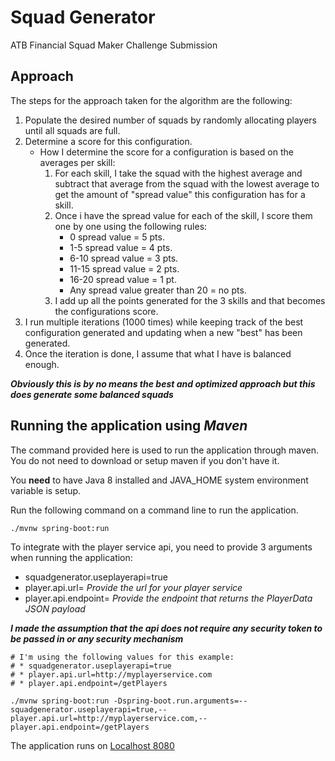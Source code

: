 # Squad Generator
ATB Financial Squad Maker Challenge Submission

## Approach 
The steps for the approach taken for the algorithm are the following:
1. Populate the desired number of squads by randomly allocating players until all squads are full.
1. Determine a score for this configuration.
    * How I determine the score for a configuration is based on the averages per skill:
        1. For each skill, I take the squad with the highest average and subtract that average from the squad with the lowest average to get the amount of "spread value" this configuration has for a skill.
        1. Once i have the spread value for each of the skill, I score them one by one using the following rules:
            * 0 spread value = 5 pts.
            * 1-5 spread value = 4 pts.
            * 6-10 spread value = 3 pts.
            * 11-15 spread value = 2 pts.
            * 16-20 spread value = 1 pt.
            * Any spread value greater than 20 = no pts.
        1. I add up all the points generated for the 3 skills and that becomes the configurations score.
1.  I run multiple iterations (1000 times) while keeping track of the best configuration generated and updating when a new "best" has been generated.
1. Once the iteration is done, I assume that what I have is balanced enough.

***Obviously this is by no means the best and optimized approach but this does generate some balanced squads***

## Running the application using *Maven*
The command provided here is used to run the application through maven. You do not need to download or setup maven if you don't have it.

You **need** to have Java 8 installed and JAVA_HOME system environment variable is setup. 

Run the following command on a command line to run the application.
````
./mvnw spring-boot:run
````
To integrate with the player service api, you need to provide 3 arguments when running the application:
* squadgenerator.useplayerapi=true
* player.api.url= *Provide the url for your player service*
* player.api.endpoint= *Provide the endpoint that returns the PlayerData JSON payload*

***I made the assumption that the api does not require any security token to be passed in or any security mechanism***
````
# I'm using the following values for this example:
# * squadgenerator.useplayerapi=true
# * player.api.url=http://myplayerservice.com
# * player.api.endpoint=/getPlayers

./mvnw spring-boot:run -Dspring-boot.run.arguments=--squadgenerator.useplayerapi=true,--player.api.url=http://myplayerservice.com,--player.api.endpoint=/getPlayers
````

The application runs on [Localhost 8080](http://localhost:8080)